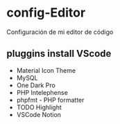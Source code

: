 # config-Editor
Configuración de mi editor de código
## pluggins install VScode
- Material Icon Theme
- MySQL
- One Dark Pro
- PHP Intelephense
- phpfmt - PHP formatter
- TODO Highlight
- VSCode Notion